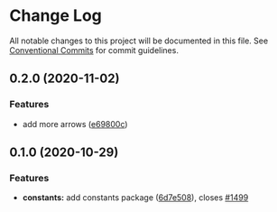 # Change Log

All notable changes to this project will be documented in this file.
See [Conventional Commits](https://conventionalcommits.org) for commit guidelines.

## 0.2.0 (2020-11-02)

### Features

- add more arrows ([e69800c](https://github.com/fremtind/jokul/commit/e69800cc12df295c7b8bf49eae9b8f72a2e9e2b0))

## 0.1.0 (2020-10-29)

### Features

- **constants:** add constants package ([6d7e508](https://github.com/fremtind/jokul/commit/6d7e50869f0061ad7d41329e709eac317dcb8a8b)), closes [#1499](https://github.com/fremtind/jokul/issues/1499)
